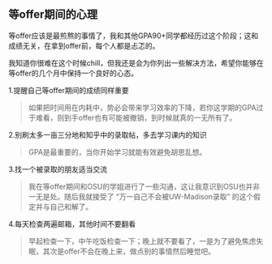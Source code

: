 ## 等offer期间的心理

等offer应该是最煎熬的事情了，我和其他GPA90+同学都经历过这个阶段；这和成绩无关，在拿到offer前，每个人都是忐忑的。

我知道你很难在这个时候chill，但我还是会为你列出一些解决方法，希望你能够在等offer的几个月中保持一个良好的心态。

1.提醒自己等offer期间的成绩同样重要

>如果把时间用在内耗中，势必会带来学习效率的下降，若你这学期的GPA过于难看，则到手offer也有可能被撤销，到时候就真的一无所有了。

2.别刷太多一亩三分地和知乎中的录取帖，多去学习课内的知识

>GPA是最重要的，当你开始学习就能有效避免胡思乱想。

3.找一个被录取的朋友适当交流

>我在等offer期间和OSU的学姐进行了一些沟通，这让我意识到OSU也并非一无是处。随后我就接受了 “万一自己不会被UW-Madison录取” 的这个假定并与自己和解了。

4.每天检查两遍邮箱，其他时间不要翻看

>早起检查一下，中午吃饭检查一下；晚上就不要看了，一是为了避免焦虑失眠，其次是offer不会在晚上来，做点别的事情然后睡觉吧。